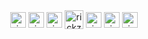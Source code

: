 <br>
<br>
<p align="center">
<a href="https://linkedin.com/in/parthoshaon" target="blank"><img align="center" src="https://cdn.jsdelivr.net/npm/simple-icons@3.0.1/icons/linkedin.svg" alt="rich-ramalho" height="25" width="25" /></a>
<a href="https://codeforces.com/profile/parthosroy" target="blank"><img align="center" src="https://cdn.jsdelivr.net/npm/simple-icons@3.0.1/icons/codeforces.svg" alt="richecr.py" height="25" width="25" /></a>
<a href="https://vjudge.net/user/parthoxyz" target="blank"><img align="center" src="https://cdn.jsdelivr.net/npm/simple-icons@3.0.1/icons/codersrank.svg" alt="rickzinho_ecr" height="25" width="25" /></a>
<a href="https://www.topcoder.com/members/parthoshaon" target="blank"><img align="center" src="https://cdn.jsdelivr.net/npm/simple-icons@3.0.1/icons/topcoder.svg" alt="rickzinho_ecr" height="30" width="30" /></a>
<a href="https://www.quora.com/profile/Partho-Shaon" target="blank"><img align="center" src="https://cdn.jsdelivr.net/npm/simple-icons@3.0.1/icons/quora.svg" alt="richecr.py" height="25" width="25" /></a>
<a href="https://www.codechef.com/users/parthoshaon" target="blank"><img align="center" src="https://cdn.jsdelivr.net/npm/simple-icons@3.0.1/icons/codechef.svg" alt="rickzinho_ecr" height="25" width="25" /></a>
<a href="https://www.hackerrank.com/parthoshaon" target="blank"><img align="center" src="https://cdn.jsdelivr.net/npm/simple-icons@3.0.1/icons/hackerrank.svg" alt="rickzinho_ecr" height="25" width="25" /></a>
</p>

